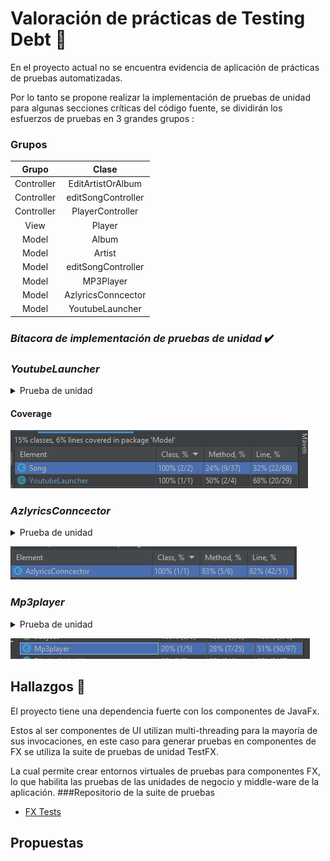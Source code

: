 # Valoración de prácticas de Testing Debt  🧪

En el proyecto actual no se encuentra evidencia de aplicación de prácticas de pruebas automatizadas.

Por lo tanto se propone realizar la implementación de pruebas de unidad para algunas secciones críticas del código fuente, se dividirán los esfuerzos de pruebas en 3 grandes grupos : 

### Grupos

|   Grupo    |       Clase        |   
|:----------:|:------------------:|
| Controller | EditArtistOrAlbum  |
| Controller | editSongController |
| Controller |  PlayerController  |
|    View    |       Player       |
|   Model    |       Album        |
|   Model    |       Artist       |
|   Model    | editSongController |
|   Model    |     MP3Player      |
|   Model    |  AzlyricsConncector   |
|   Model    |  YoutubeLauncher   |

### *Bítacora de implementación de pruebas de unidad* ✔️

### *YoutubeLauncher*
<details><summary>Prueba de unidad</summary>
<p>

#### Encontrado en test/Model/Model.YoutubeLauncherTest.java
```java

import Model.Song;
import Model.YoutubeLauncher;
import org.junit.Test;

import static org.junit.Assert.*;

public class Model.YoutubeLauncherTest {

    @Test
    public void findYoutubeLinkWhenSongExists() {
        //Arrange
        Song s = new Song
                .SongBuilder("")
                .album("meteora")
                .artist("Linkin Park")
                .title("In The End")
                .build();
        YoutubeLauncher yb = new YoutubeLauncher(s);
        //Act
        String result = yb.findYoutubeLink();
        //Assert
        assertNotNull(result);
    }

    @Test
    public void findYoutubeLinkWhenSongNotExists() {
        //Arrange
        Song s = new Song
                .SongBuilder("")
                .album("unknown")
                .artist("unknown")
                .title("1231asdazsdasdasd12w112312312312@!@##")
                .build();
        YoutubeLauncher yb = new YoutubeLauncher(s);
        //Act
        String result = yb.findYoutubeLink();
        //Assert
        assertNull(result);
    }


}
```

</details></p>

#### Coverage

![img.png](TestsYoutubeLauncher.png)



### *AzlyricsConncector*
<details><summary>Prueba de unidad</summary>
<p>

#### Encontrado en test/Model/AzlyricsConncectortest.java
```java
import Model.AzlyricsConncector;
import org.junit.Test;

import static org.junit.Assert.*;

public class Model.AzlyricsConncectorTest {

    @Test
    public void returnLyricsWhenSongExists() {
        //Arrange
        AzlyricsConncector connector = new AzlyricsConncector("linkinpark", "In The End");
        //Act
        connector.run();
        //Assert
        assertNotNull(connector.returnLyrics());
    }

    @Test
    public void returnLyricsWhenSongNoExists() {
        //Arrange
        AzlyricsConncector connector = new AzlyricsConncector("linkinpark", "123123asdasfasdfasd");
        //Act
        connector.run();
        //Assert
        assertNull(connector.returnLyrics());
    }

}
```

</details></p>



![img.png](AzLyricsConnector.png)



### *Mp3player*
<details><summary>Prueba de unidad</summary>
<p>

#### Encontrado en test/Model/Mp3playerTest.java
```java

package Model;

import javafx.application.Platform;
import javafx.scene.Scene;
import javafx.scene.layout.AnchorPane;
import javafx.stage.Stage;
import org.testfx.assertions.api.Assertions;
import org.testfx.framework.junit.ApplicationTest;

import org.junit.Test;

import java.util.ArrayList;
import java.util.Arrays;
import java.util.LinkedList;
import java.util.List;

import static org.junit.Assert.*;

public class Mp3playerTest extends ApplicationTest {

    AnchorPane pane;

    @Override
    public void start(Stage stage) {
        pane = new AnchorPane();
        stage.setScene(new Scene( pane
                , 100, 100));
        stage.show();
    }

    @Test
    public void loadSongs() {
        Song sa = new Song
                .SongBuilder("")
                .album("meteora")
                .artist("Linkin Park")
                .title("Breaking The Habit")
                .build();
        Song sb = new Song
                .SongBuilder("")
                .album("meteora")
                .artist("Linkin Park")
                .title("Numb")
                .build();
        LinkedList<Song> songs = new LinkedList<Song>(List.of(new Song[]{sa, sb}));
        Mp3player mp3 = new Mp3player();
        Platform.runLater( new Thread(()-> {
            mp3.loadBar(pane);
            mp3.loadSongs(songs);
            //Throws exception due that file extension does not exists, but the song is queued into the player
            assertThrows(NullPointerException.class, ()-> { mp3.setCurrentSong(0); });
        }));
    }


    @Test
    public void next() {
        Song sa = new Song
                .SongBuilder("")
                .album("meteora")
                .artist("Linkin Park")
                .title("Breaking The Habit")
                .build();
        LinkedList<Song> songs = new LinkedList<Song>(List.of(new Song[]{sa}));
        Mp3player mp3 = new Mp3player();
        Platform.runLater( new Thread(()-> {
            mp3.loadBar(pane);
            mp3.loadSongs(songs);
            //Throws exception due that file extension does not exists, but the song is queued into the player
            assertThrows(NullPointerException.class, ()-> { mp3.next(); });
        }));

    }

    @Test
    public void prev() {
        Song sa = new Song
                .SongBuilder("")
                .album("meteora")
                .artist("Linkin Park")
                .title("Breaking The Habit")
                .build();
        LinkedList<Song> songs = new LinkedList<Song>(List.of(new Song[]{sa}));
        Mp3player mp3 = new Mp3player();
        Platform.runLater( new Thread(()-> {
            mp3.loadBar(pane);
            mp3.loadSongs(songs);
            //Throws exception due that file extension does not exists, but the song is queued into the player
            assertThrows(NullPointerException.class, ()-> { mp3.prev(); });
        }));
    }

    @Test
    public void setAutoreplay() {
        Song sa = new Song
                .SongBuilder("")
                .album("meteora")
                .artist("Linkin Park")
                .title("Breaking The Habit")
                .build();
        Mp3player mp3 = new Mp3player();
        Platform.runLater( new Thread(()-> {
            mp3.loadBar(pane);
            //Throws exception due that file extension does not exists, but the song is queued into the player
            assertTrue(mp3.setAutoreplay());
            assertFalse(mp3.setAutoreplay());
        }));
    }
}
```

</details></p>

![Mp3Player](MP3PlayerTest.png)

## Hallazgos 🔎

El proyecto tiene una dependencia fuerte con los componentes de JavaFx. 

Estos al ser componentes de UI utilizan multi-threading para la mayoría de sus invocaciones, en este caso para generar pruebas en componentes de FX se utiliza la suite de pruebas de unidad TestFX.

La cual permite crear entornos virtuales de pruebas para componentes FX, lo que habilita las pruebas de las unidades de negocio y middle-ware de la aplicación. 
###Repositorio de la suite de pruebas 

- [FX Tests](https://github.com/TestFX/TestFX)


## Propuestas 

